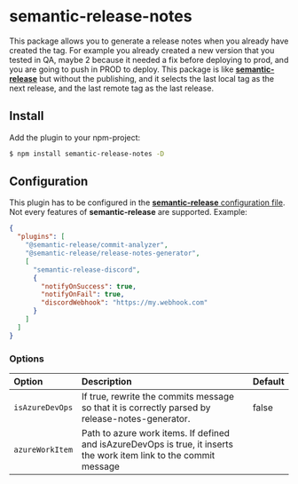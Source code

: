 # semantic-release-notes

This package allows you to generate a release notes when you already have created the tag. For example you already created a new version that you tested in QA, maybe 2 because it needed a fix before deploying to prod, and you are going to push in PROD to deploy.
This package is like [**semantic-release**](https://github.com/semantic-release/semantic-release) but without the publishing, and it selects the last local tag as the next release, and the last remote tag as the last release.

## Install

Add the plugin to your npm-project:

```bash
$ npm install semantic-release-notes -D
```

## Configuration

This plugin has to be configured in the [**semantic-release** configuration file](https://github.com/semantic-release/semantic-release/blob/master/docs/usage/configuration.md#configuration). Not every features of **semantic-release** are supported.
Example:

```json 
{
  "plugins": [
    "@semantic-release/commit-analyzer",
    "@semantic-release/release-notes-generator",
    [
      "semantic-release-discord",
      {
        "notifyOnSuccess": true,
        "notifyOnFail": true,
        "discordWebhook": "https://my.webhook.com"
      }
    ]
  ]
}
```

### Options

| Option          | Description                                                                                                         | Default   |
| :-------------- | :------------------------------------------------------------------------------------------------------------------ | :-------- |
| `isAzureDevOps` | If true, rewrite the commits message so that it is correctly parsed by release-notes-generator.                     | false     |
| `azureWorkItem` | Path to azure work items. If defined and isAzureDevOps is true, it inserts the work item link to the commit message |           |